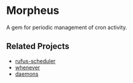 # Morpheus

A gem for periodic management of cron activity.

## Related Projects

* [rufus-scheduler](https://github.com/jmettraux/rufus-scheduler)
* [whenever](https://github.com/javan/whenever)
* [daemons](http://daemons.rubyforge.org/)
